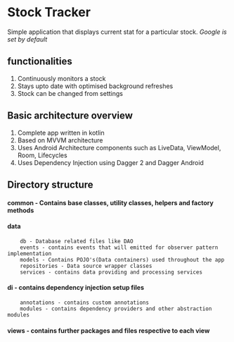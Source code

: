 # Stock Tracker

Simple application that displays current stat for a particular stock. 
*Google is set by default*

## functionalities
1) Continuously monitors a stock
2) Stays upto date with optimised background refreshes
3) Stock can be changed from settings

## Basic architecture overview
1) Complete app written in kotlin
2) Based on MVVM architecture
3) Uses Android Architecture components such as LiveData, ViewModel, Room, Lifecycles
4) Uses Dependency Injection using Dagger 2 and Dagger Android

## Directory structure

#### common - Contains base classes, utility classes, helpers and factory methods

#### data
        db - Database related files like DAO
        events - contains events that will emitted for observer pattern implementation
        models - Contains POJO's(Data containers) used throughout the app
        repositories - Data source wrapper classes
        services - contains data providing and processing services

#### di - contains dependency injection setup files
        annotations - contains custom annotations
        modules - contains dependency providers and other abstraction modules

#### views - contains further packages and files respective to each view
